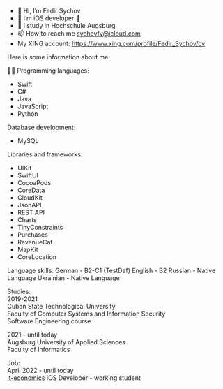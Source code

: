 - 👋 Hi, I’m Fedir Sychov
- 👀 I’m iOS developer 
- 🌱 I study in Hochschule Augsburg
- 📫 How to reach me sychevfv@icloud.com
- My XING account: https://www.xing.com/profile/Fedir_Sychov/cv

Here is some information about me:

👨‍💻 Programming languages: 
- Swift
- C# 
- Java 
- JavaScript
- Python 
 
Database development: 
- MySQL 

Libraries and frameworks: 
- UIKit
- SwiftUI
- CocoaPods 
- CoreData 
- CloudKit 
- JsonAPI
- REST API
- Charts 
- TinyConstraints 
- Purchases 
- RevenueCat 
- MapKit 
- CoreLocation 

Language skills: 
German - B2-C1 (TestDaf) 
English - B2 
Russian - Native Language
Ukrainian - Native Language 

Studies:\
2019-2021\
Cuban State Technological University \
Faculty of Computer Systems and Information Security\
Software Engineering course

2021 - until today\
Augsburg University of Applied Sciences\
Faculty of Informatics

Job:\
April 2022 - until today\
[it-economics](https://www.it-economics.de) iOS Developer - working student


<!---
HamsterHonnex/HamsterHonnex is a ✨ special ✨ repository because its `README.md` (this file) appears on your GitHub profile.
You can click the Preview link to take a look at your changes.
--->

